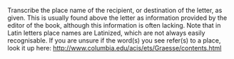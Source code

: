 Transcribe the place name of the recipient, or destination of the letter, as given. This is usually found above the letter as information provided by the editor of the book, although this information is often lacking. Note that in Latin letters place names are Latinized, which are not always easily recognisable. If you are unsure if the word(s) you see refer(s) to a place, look it up here: http://www.columbia.edu/acis/ets/Graesse/contents.html